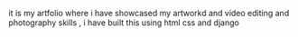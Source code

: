 it is my artfolio where i have showcased my artworkd and video editing and photography skills , i have built this using html css and django 
